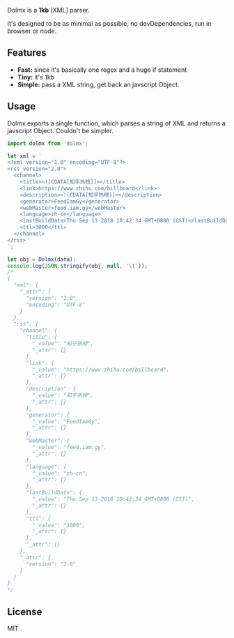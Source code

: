 Dolmx is a **1kb** [XML] parser.

It's designed to be as minimal as possible, no devDependencies, run in browser or node.


## Features

- **Fast:** since it's basically one regex and a huge if statement
- **Tiny:** it's 1kb
- **Simple:** pass a XML string, get back an javscript Object.


## Usage

Dolmx exports a single function, which parses a string of XML and returns a javscript Object. Couldn't be simpler.


```js
import dolmx from 'dolmx';

let xml = `
<?xml version="1.0" encoding="UTF-8"?>
<rss version="2.0">
  <channel>
    <title><![CDATA[知乎热榜]]></title>
    <link>https://www.zhihu.com/billboard</link>
    <description><![CDATA[知乎热榜]]></description>
    <generator>FeedIamGy</generator>
    <webMaster>feed.iam.gy</webMaster>
    <language>zh-cn</language>
    <lastBuildDate>Thu Sep 13 2018 10:42:34 GMT+0800 (CST)</lastBuildDate>
    <ttl>3000</ttl>
  </channel>
</rss>
`;

let obj = Dolmx(data);
console.log(JSON.stringify(obj, null, '\t'));
/*
{
  "xml": {
    "_attr": {
      "version": "1.0",
      "encoding": "UTF-8"
    }
  },
  "rss": {
    "channel": {
      "title": {
        "_value": "知乎热榜",
        "_attr": {}
      },
      "link": {
        "_value": "https://www.zhihu.com/billboard",
        "_attr": {}
      },
      "description": {
        "_value": "知乎热榜",
        "_attr": {}
      },
      "generator": {
        "_value": "FeedIamGy",
        "_attr": {}
      },
      "webMaster": {
        "_value": "feed.iam.gy",
        "_attr": {}
      },
      "language": {
        "_value": "zh-cn",
        "_attr": {}
      },
      "lastBuildDate": {
        "_value": "Thu Sep 13 2018 10:42:34 GMT+0800 (CST)",
        "_attr": {}
      },
      "ttl": {
        "_value": "3000",
        "_attr": {}
      },
      "_attr": {}
    },
    "_attr": {
      "version": "2.0"
    }
  }
}
*/

```


## License

MIT
